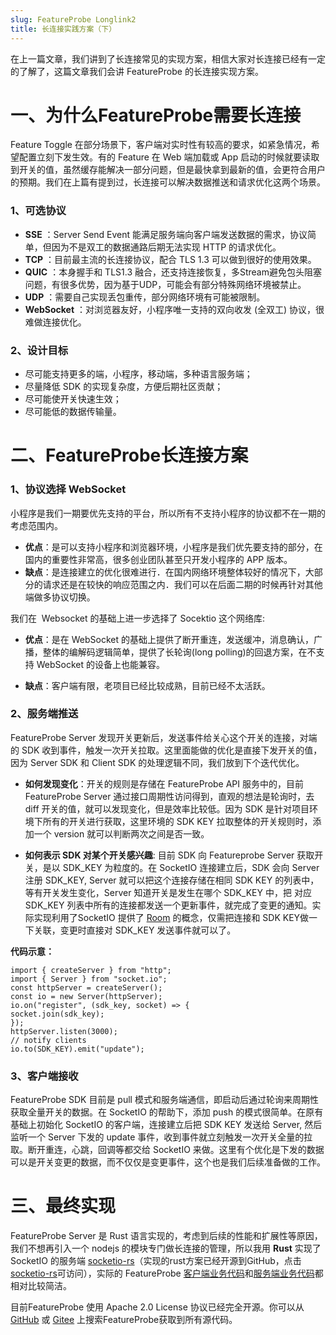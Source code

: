 ```yaml
---
slug: FeatureProbe Longlink2
title: 长连接实践方案（下）
---
```


在上一篇文章，我们讲到了长连接常见的实现方案，相信大家对长连接已经有一定的了解了，这篇文章我们会讲 FeatureProbe 的长连接实现方案。

# 一、为什么FeatureProbe需要长连接  

Feature Toggle 在部分场景下，客户端对实时性有较高的要求，如紧急情况，希望配置立刻下发生效。有的 Feature 在 Web 端加载或 App 启动的时候就要读取到开关的值，虽然缓存能解决一部分问题，但是最快拿到最新的值，会更符合用户的预期。我们在上篇有提到过，长连接可以解决数据推送和请求优化这两个场景。

 ### 1、可选协议

-   **SSE** ：Server Send Event 能满足服务端向客户端发送数据的需求，协议简单，但因为不是双工的数据通路后期无法实现 HTTP 的请求优化。
-   **TCP** ：目前最主流的长连接协议，配合 TLS 1.3 可以做到很好的使用效果。
-   **QUIC** ：本身握手和 TLS1.3 融合，还支持连接恢复，多Stream避免包头阻塞问题，有很多优势，因为基于UDP，可能会有部分特殊网络环境被禁止。
-   **UDP** ：需要自己实现丢包重传，部分网络环境有可能被限制。
-   **WebSocket** ：对浏览器友好，小程序唯一支持的双向收发 (全双工) 协议，很难做连接优化。


### 2、设计目标

-   尽可能支持更多的端，小程序，移动端，多种语言服务端；
-   尽量降低 SDK 的实现复杂度，方便后期社区贡献；
-   尽可能使开关快速生效；
-   尽可能低的数据传输量。

# 二、FeatureProbe长连接方案

### 1、协议选择 WebSocket

小程序是我们一期要优先支持的平台，所以所有不支持小程序的协议都不在一期的考虑范围内。

-   **优点**：是可以支持小程序和浏览器环境，小程序是我们优先要支持的部分，在国内的重要性非常高，很多创业团队甚至只开发小程序的 APP 版本。
-   **缺点**：是连接建立的优化很难进行．在国内网络环境整体较好的情况下，大部分的请求还是在较快的响应范围之内．我们可以在后面二期的时候再针对其他端做多协议切换。

我们在  Websocket 的基础上进一步选择了 Socektio 这个网络库:

-   **优点**：是在 WebSocket 的基础上提供了断开重连，发送缓冲，消息确认，广播，整体的编解码逻辑简单，提供了长轮询(long polling)的回退方案，在不支持 WebSocket 的设备上也能兼容。

-   **缺点**：客户端有限，老项目已经比较成熟，目前已经不太活跃。

### 2、服务端推送

FeatureProbe Server 发现开关更新后，发送事件给关心这个开关的连接，对端的 SDK 收到事件，触发一次开关拉取。这里面能做的优化是直接下发开关的值，因为 Server SDK 和 Client SDK 的处理逻辑不同，我们放到下个迭代优化。

-   **如何发现变化**：开关的规则是存储在 FeatureProbe API 服务中的，目前 FeatureProbe Server 通过接口周期性访问得到，直观的想法是轮询时，去 diff 开关的值，就可以发现变化，但是效率比较低。因为 SDK 是针对项目环境下所有的开关进行获取，这里环境的 SDK KEY 拉取整体的开关规则时，添加一个 version 就可以判断两次之间是否一致。

-   **如何表示 SDK 对某个开关感兴趣**: 目前 SDK 向 Featureprobe Server 获取开关，是以 SDK_KEY 为粒度的。在 SocketIO 连接建立后，SDK 会向 Server 注册 SDK_KEY, Server 就可以把这个连接存储在相同 SDK KEY 的列表中，等有开关发生变化，Server 知道开关是发生在哪个 SDK_KEY 中，把 对应 SDK_KEY 列表中所有的连接都发送一个更新事件，就完成了变更的通知。实际实现利用了SocketIO 提供了 [Room](https://socket.io/docs/v3/rooms/) 的概念，仅需把连接和 SDK KEY做一下关联，变更时直接对 SDK_KEY 发送事件就可以了。

**代码示意：**

```
import { createServer } from "http";
import { Server } from "socket.io";
const httpServer = createServer();
const io = new Server(httpServer);
io.on("register", (sdk_key, socket) => {
socket.join(sdk_key);
});
httpServer.listen(3000);
// notify clients 
io.to(SDK_KEY).emit("update");
```
### 3、客户端接收  

FeatureProbe SDK 目前是 pull 模式和服务端通信，即启动后通过轮询来周期性获取全量开关的数据。在 SocketIO 的帮助下，添加 push 的模式很简单。在原有基础上初始化 SocketIO 的客户端，连接建立后把 SDK KEY 发送给 Server, 然后监听一个 Server 下发的 update 事件，收到事件就立刻触发一次开关全量的拉取。断开重连，心跳，回调等都交给 SocketIO 来做。这里有个优化是下发的数据可以是开关变更的数据，而不仅仅是变更事件，这个也是我们后续准备做的工作。

# 三、最终实现

FeatureProbe Server 是 Rust 语言实现的，考虑到后续的性能和扩展性等原因，我们不想再引入一个 nodejs 的模块专门做长连接的管理，所以我用 **Rust** 实现了 SocketIO 的服务端 [socketio-rs](https://github.com/socket-iox/socket-io)（实现的rust方案已经开源到GitHub，点击[socketio-rs](https://github.com/socket-iox/socket-io)可访问），实际的 FeatureProbe [客户端业务代码](https://github.com/FeatureProbe/server-sdk-rust/blob/44e971551c8bc10069014b3797a735df20fdde8a/src/feature_probe.rs#L251-L280)和[服务端业务代码](https://github.com/FeatureProbe/FeatureProbe/blob/main/server/src/realtime.rs)都相对比较简洁。

目前FeatureProbe 使用 Apache 2.0 License 协议已经完全开源。你可以从 [GitHub](https://github.com/FeatureProbe/FeatureProbe) 或 [Gitee](https://gitee.com/featureprobe/FeatureProbe) 上搜索FeatureProbe获取到所有源代码。
